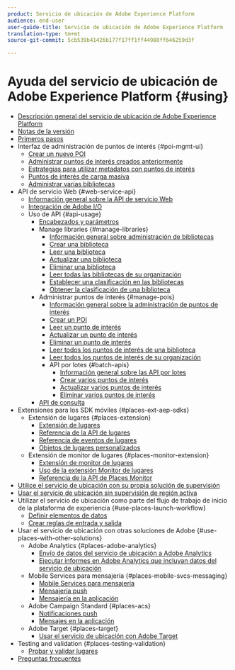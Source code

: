 ```yaml
---
product: Servicio de ubicación de Adobe Experience Platform
audience: end-user
user-guide-title: Servicio de ubicación de Adobe Experience Platform
translation-type: tm+mt
source-git-commit: 5cb539b41426b177f17ff1ff44988ff646259d3f

---
```



# Ayuda del servicio de ubicación de Adobe Experience Platform {#using}

+ [Descripción general del servicio de ubicación de Adobe Experience Platform](home.md)
+ [Notas de la versión](release-notes.md)
+ [Primeros pasos](getting-started.md)
+ Interfaz de administración de puntos de interés {#poi-mgmt-ui}
   + [Crear un nuevo POI](poi-mgmt-ui/create-a-poi-ui.md)
   + [Administrar puntos de interés creados anteriormente](poi-mgmt-ui/managing-pois-in-the-places-ui.md)
   + [Estrategias para utilizar metadatos con puntos de interés](poi-mgmt-ui/metadata-with-pois.md)
   + [Puntos de interés de carga masiva](poi-mgmt-ui/bulk-upload-pois.md)
   + [Administrar varias bibliotecas](poi-mgmt-ui/manage-libraries-in-the-places-ui.md)
+ API de servicio Web {#web-service-api}
   + [Información general sobre la API de servicio Web](web-service-api/places-web-services.md)
   + [Integración de Adobe I/O](web-service-api/adobe-i-o-integration.md)
   + Uso de API {#api-usage}
      + [Encabezados y parámetros](web-service-api/api-usage/headers-and-parameters.md)
      + Manage libraries {#manage-libraries}
         + [Información general sobre administración de bibliotecas](web-service-api/api-usage/manage-libraries/manage-libraries.md)
         + [Crear una biblioteca](web-service-api/api-usage/manage-libraries/create-a-library.md)
         + [Leer una biblioteca](web-service-api/api-usage/manage-libraries/read-a-library.md)
         + [Actualizar una biblioteca](web-service-api/api-usage/manage-libraries/update-a-library.md)
         + [Eliminar una biblioteca](web-service-api/api-usage/manage-libraries/delete-a-library.md)
         + [Leer todas las bibliotecas de su organización](web-service-api/api-usage/manage-libraries/read-all-libraries-in-your-organization.md)
         + [Establecer una clasificación en las bibliotecas](web-service-api/api-usage/manage-libraries/set-a-ran-on-your-libraries.md)
         + [Obtener la clasificación de una biblioteca](web-service-api/api-usage/manage-libraries/get-a-librarys-rank.md)
      + Administrar puntos de interés {#manage-pois}
         + [Información general sobre la administración de puntos de interés](web-service-api/api-usage/manage-pois/manage-pois.md)
         + [Crear un POI](web-service-api/api-usage/manage-pois/create-a-poi.md)
         + [Leer un punto de interés](web-service-api/api-usage/manage-pois/read-a-poi.md)
         + [Actualizar un punto de interés](web-service-api/api-usage/manage-pois/update-a-poi.md)
         + [Eliminar un punto de interés](web-service-api/api-usage/manage-pois/delete-a-poi.md)
         + [Leer todos los puntos de interés de una biblioteca](web-service-api/api-usage/manage-pois/read-all-pois-in-a-library.md)
         + [Leer todos los puntos de interés de su organización](web-service-api/api-usage/manage-pois/read-all-pois-in-your-organization.md)
         + API por lotes {#batch-apis}
            + [Información general sobre las API por lotes](web-service-api/api-usage/manage-pois/batch-apis/batch-apis.md)
            + [Crear varios puntos de interés](web-service-api/api-usage/manage-pois/batch-apis/create-multiple-pois.md)
            + [Actualizar varios puntos de interés](web-service-api/api-usage/manage-pois/batch-apis/update-multiple-pois.md)
            + [Eliminar varios puntos de interés](web-service-api/api-usage/manage-pois/batch-apis/delete-multiple-pois.md)
      + [API de consulta](web-service-api/api-usage/query-apis.md)
+ Extensiones para los SDK móviles {#places-ext-aep-sdks}
   + Extensión de lugares {#places-extension}
      + [Extensión de lugares](places-ext-aep-sdks/places-extension/places-extension.md)
      + [Referencia de la API de lugares](places-ext-aep-sdks/places-extension/places-api-reference.md)
      + [Referencia de eventos de lugares](places-ext-aep-sdks/places-extension/places-event-ref.md)
      + [Objetos de lugares personalizados](places-ext-aep-sdks/places-extension/cust-places-objects.md)
   + Extensión de monitor de lugares {#places-monitor-extension}
      + [Extensión de monitor de lugares](places-ext-aep-sdks/places-monitor-extension/places-monitor-extension.md)
      + [Uso de la extensión Monitor de lugares](places-ext-aep-sdks/places-monitor-extension/using-places-monitor-extension.md)
      + [Referencia de la API de Places Monitor](places-ext-aep-sdks/places-monitor-extension/places-monitor-api-reference.md)
+ [Utilice el servicio de ubicación con su propia solución de supervisión](using-your-own-monitor.md)
+ [Usar el servicio de ubicación sin supervisión de región activa](use-places-without-active-monitoring.md)
+ Utilizar el servicio de ubicación como parte del flujo de trabajo de inicio de la plataforma de experiencia {#use-places-launch-workflow}
   + [Definir elementos de datos](use-places-launch-workflow/define-data-elements.md)
   + [Crear reglas de entrada y salida](use-places-launch-workflow/create-rule-places-property.md)
+ Usar el servicio de ubicación con otras soluciones de Adobe {#use-places-with-other-solutions}
   + Adobe Analytics {#places-adobe-analytics}
      + [Envío de datos del servicio de ubicación a Adobe Analytics](use-places-with-other-solutions/places-adobe-analytics/use-places-adobe-analytics.md)
      + [Ejecutar informes en Adobe Analytics que incluyan datos del servicio de ubicación](use-places-with-other-solutions/places-adobe-analytics/run-reports-aa-places-data.md)
   + Mobile Services para mensajería {#places-mobile-svcs-messaging}
      + [Mobile Services para mensajería](use-places-with-other-solutions/places-mobile-svcs-for-messaging/use-places-mobie-svcs-messaging.md)
      + [Mensajería push](use-places-with-other-solutions/places-mobile-svcs-for-messaging/mobile-svcs-messaging-push.md)
      + [Mensajería en la aplicación](use-places-with-other-solutions/places-mobile-svcs-for-messaging/mobile-svcs-messaging-inapp.md)
   + Adobe Campaign Standard {#places-acs}
      + [Notificaciones push](use-places-with-other-solutions/places-acs/places-acs-push-notifications.md)
      + [Mensajes en la aplicación](use-places-with-other-solutions/places-acs/places-acs-in-app-messages.md)
   + Adobe Target {#places-target}
      + [Usar el servicio de ubicación con Adobe Target](use-places-with-other-solutions/places-target/places-target.md)
+ Testing and validation {#places-testing-validation}
   + [Probar y validar lugares](places-testing-validation/test-validate-places.md)
+ [Preguntas frecuentes](places-faqs.md)
